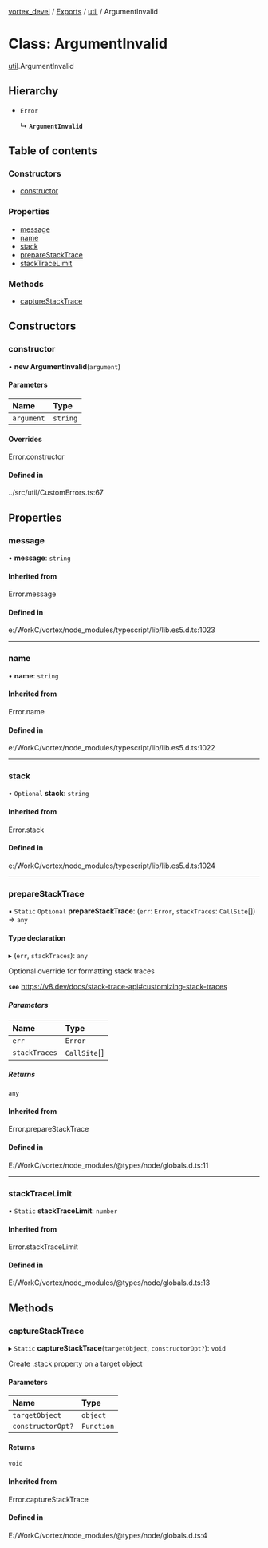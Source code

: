 [vortex_devel](../README.md) / [Exports](../modules.md) / [util](../modules/util.md) / ArgumentInvalid

# Class: ArgumentInvalid

[util](../modules/util.md).ArgumentInvalid

## Hierarchy

- `Error`

  ↳ **`ArgumentInvalid`**

## Table of contents

### Constructors

- [constructor](util.ArgumentInvalid.md#constructor)

### Properties

- [message](util.ArgumentInvalid.md#message)
- [name](util.ArgumentInvalid.md#name)
- [stack](util.ArgumentInvalid.md#stack)
- [prepareStackTrace](util.ArgumentInvalid.md#preparestacktrace)
- [stackTraceLimit](util.ArgumentInvalid.md#stacktracelimit)

### Methods

- [captureStackTrace](util.ArgumentInvalid.md#capturestacktrace)

## Constructors

### constructor

• **new ArgumentInvalid**(`argument`)

#### Parameters

| Name | Type |
| :------ | :------ |
| `argument` | `string` |

#### Overrides

Error.constructor

#### Defined in

../src/util/CustomErrors.ts:67

## Properties

### message

• **message**: `string`

#### Inherited from

Error.message

#### Defined in

e:/WorkC/vortex/node_modules/typescript/lib/lib.es5.d.ts:1023

___

### name

• **name**: `string`

#### Inherited from

Error.name

#### Defined in

e:/WorkC/vortex/node_modules/typescript/lib/lib.es5.d.ts:1022

___

### stack

• `Optional` **stack**: `string`

#### Inherited from

Error.stack

#### Defined in

e:/WorkC/vortex/node_modules/typescript/lib/lib.es5.d.ts:1024

___

### prepareStackTrace

▪ `Static` `Optional` **prepareStackTrace**: (`err`: `Error`, `stackTraces`: `CallSite`[]) => `any`

#### Type declaration

▸ (`err`, `stackTraces`): `any`

Optional override for formatting stack traces

**`see`** https://v8.dev/docs/stack-trace-api#customizing-stack-traces

##### Parameters

| Name | Type |
| :------ | :------ |
| `err` | `Error` |
| `stackTraces` | `CallSite`[] |

##### Returns

`any`

#### Inherited from

Error.prepareStackTrace

#### Defined in

E:/WorkC/vortex/node_modules/@types/node/globals.d.ts:11

___

### stackTraceLimit

▪ `Static` **stackTraceLimit**: `number`

#### Inherited from

Error.stackTraceLimit

#### Defined in

E:/WorkC/vortex/node_modules/@types/node/globals.d.ts:13

## Methods

### captureStackTrace

▸ `Static` **captureStackTrace**(`targetObject`, `constructorOpt?`): `void`

Create .stack property on a target object

#### Parameters

| Name | Type |
| :------ | :------ |
| `targetObject` | `object` |
| `constructorOpt?` | `Function` |

#### Returns

`void`

#### Inherited from

Error.captureStackTrace

#### Defined in

E:/WorkC/vortex/node_modules/@types/node/globals.d.ts:4
